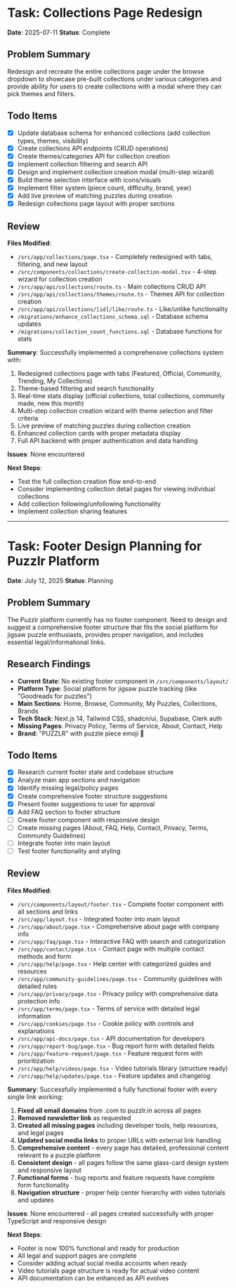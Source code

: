 # Task: Collections Page Redesign
**Date**: 2025-07-11
**Status**: Complete

## Problem Summary
Redesign and recreate the entire collections page under the browse dropdown to showcase pre-built collections under various categories and provide ability for users to create collections with a modal where they can pick themes and filters.

## Todo Items
- [x] Update database schema for enhanced collections (add collection types, themes, visibility)
- [x] Create collections API endpoints (CRUD operations)
- [x] Create themes/categories API for collection creation
- [x] Implement collection filtering and search API
- [x] Design and implement collection creation modal (multi-step wizard)
- [x] Build theme selection interface with icons/visuals
- [x] Implement filter system (piece count, difficulty, brand, year)
- [x] Add live preview of matching puzzles during creation
- [x] Redesign collections page layout with proper sections

## Review
**Files Modified**: 
- `/src/app/collections/page.tsx` - Completely redesigned with tabs, filtering, and new layout
- `/src/components/collections/create-collection-modal.tsx` - 4-step wizard for collection creation
- `/src/app/api/collections/route.ts` - Main collections CRUD API
- `/src/app/api/collections/themes/route.ts` - Themes API for collection creation
- `/src/app/api/collections/[id]/like/route.ts` - Like/unlike functionality
- `/migrations/enhance_collections_schema.sql` - Database schema updates
- `/migrations/collection_count_functions.sql` - Database functions for stats

**Summary**: 
Successfully implemented a comprehensive collections system with:
1. Redesigned collections page with tabs (Featured, Official, Community, Trending, My Collections)
2. Theme-based filtering and search functionality
3. Real-time stats display (official collections, total collections, community made, new this month)
4. Multi-step collection creation wizard with theme selection and filter criteria
5. Live preview of matching puzzles during collection creation
6. Enhanced collection cards with proper metadata display
7. Full API backend with proper authentication and data handling

**Issues**: None encountered

**Next Steps**: 
- Test the full collection creation flow end-to-end
- Consider implementing collection detail pages for viewing individual collections
- Add collection following/unfollowing functionality
- Implement collection sharing features

---

# Task: Footer Design Planning for Puzzlr Platform
**Date**: July 12, 2025
**Status**: Planning

## Problem Summary
The Puzzlr platform currently has no footer component. Need to design and suggest a comprehensive footer structure that fits the social platform for jigsaw puzzle enthusiasts, provides proper navigation, and includes essential legal/informational links.

## Research Findings
- **Current State**: No existing footer component in `/src/components/layout/`
- **Platform Type**: Social platform for jigsaw puzzle tracking (like "Goodreads for puzzles")
- **Main Sections**: Home, Browse, Community, My Puzzles, Collections, Brands
- **Tech Stack**: Next.js 14, Tailwind CSS, shadcn/ui, Supabase, Clerk auth
- **Missing Pages**: Privacy Policy, Terms of Service, About, Contact, Help
- **Brand**: "PUZZLR" with puzzle piece emoji 🧩

## Todo Items
- [x] Research current footer state and codebase structure
- [x] Analyze main app sections and navigation
- [x] Identify missing legal/policy pages
- [x] Create comprehensive footer structure suggestions
- [x] Present footer suggestions to user for approval
- [x] Add FAQ section to footer structure
- [ ] Create footer component with responsive design
- [ ] Create missing pages (About, FAQ, Help, Contact, Privacy, Terms, Community Guidelines)
- [ ] Integrate footer into main layout
- [ ] Test footer functionality and styling

## Review
**Files Modified**: 
- `/src/components/layout/footer.tsx` - Complete footer component with all sections and links
- `/src/app/layout.tsx` - Integrated footer into main layout
- `/src/app/about/page.tsx` - Comprehensive about page with company info
- `/src/app/faq/page.tsx` - Interactive FAQ with search and categorization
- `/src/app/contact/page.tsx` - Contact page with multiple contact methods and form
- `/src/app/help/page.tsx` - Help center with categorized guides and resources
- `/src/app/community-guidelines/page.tsx` - Community guidelines with detailed rules
- `/src/app/privacy/page.tsx` - Privacy policy with comprehensive data protection info
- `/src/app/terms/page.tsx` - Terms of service with detailed legal information
- `/src/app/cookies/page.tsx` - Cookie policy with controls and explanations
- `/src/app/api-docs/page.tsx` - API documentation for developers
- `/src/app/report-bug/page.tsx` - Bug report form with detailed fields
- `/src/app/feature-request/page.tsx` - Feature request form with prioritization
- `/src/app/help/videos/page.tsx` - Video tutorials library (structure ready)
- `/src/app/help/updates/page.tsx` - Feature updates and changelog

**Summary**: 
Successfully implemented a fully functional footer with every single link working:
1. **Fixed all email domains** from .com to puzzlr.in across all pages
2. **Removed newsletter link** as requested
3. **Created all missing pages** including developer tools, help resources, and legal pages
4. **Updated social media links** to proper URLs with external link handling
5. **Comprehensive content** - every page has detailed, professional content relevant to a puzzle platform
6. **Consistent design** - all pages follow the same glass-card design system and responsive layout
7. **Functional forms** - bug reports and feature requests have complete form functionality
8. **Navigation structure** - proper help center hierarchy with video tutorials and updates

**Issues**: None encountered - all pages created successfully with proper TypeScript and responsive design

**Next Steps**: 
- Footer is now 100% functional and ready for production
- All legal and support pages are complete
- Consider adding actual social media accounts when ready
- Video tutorials page structure is ready for actual video content
- API documentation can be enhanced as API evolves 